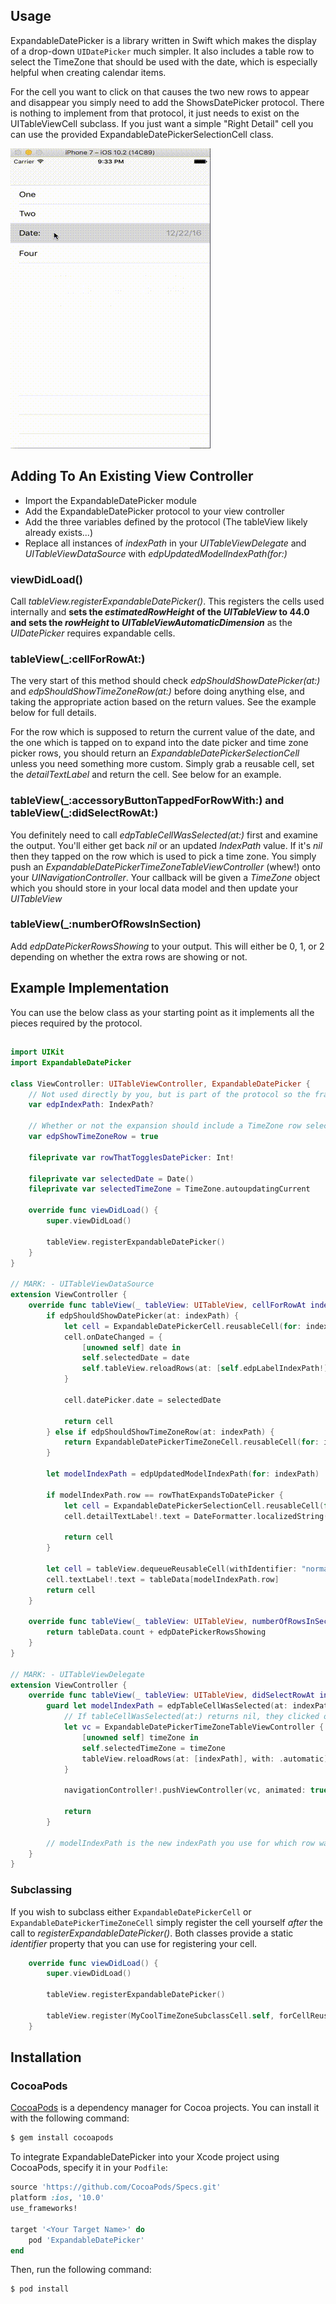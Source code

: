## Usage

ExpandableDatePicker is a library written in Swift which makes the display of a drop-down `UIDatePicker` much simpler.  It also includes
a table row to select the TimeZone that should be used with the date, which is especially helpful when creating calendar items.

For the cell you want to click on that causes the two new rows to appear and disappear you simply need to add the ShowsDatePicker protocol.
There is nothing to implement from that protocol, it just needs to exist on the UITableViewCell subclass.  If you just want a simple "Right Detail" 
cell you can use the provided ExpandableDatePickerSelectionCell class.

![Demo](https://github.com/GargoyleSoft/ExpandableDatePicker/blob/master/demo.gif "Demo")

## Adding To An Existing View Controller

* Import the ExpandableDatePicker module
* Add the ExpandableDatePicker protocol to your view controller
* Add the three variables defined by the protocol (The tableView likely already exists...)
* Replace all instances of *indexPath* in your *UITableViewDelegate* and *UITableViewDataSource* with *edpUpdatedModelIndexPath(for:)*

### viewDidLoad()

Call *tableView.registerExpandableDatePicker()*.  This registers the cells used internally and **sets the *estimatedRowHeight* of the *UITableView* to 44.0 and sets the *rowHeight* to _UITableViewAutomaticDimension_** as the *UIDatePicker* requires expandable cells.

### tableView(\_:cellForRowAt:)
 
The very start of this method should check *edpShouldShowDatePicker(at:)* and *edpShouldShowTimeZoneRow(at:)* before doing anything else, and taking the appropriate action based on the return values.  See the example below for full details.

For the row which is supposed to return the current value of the date, and the one which is tapped on to expand into the date picker and time zone picker rows, you should return an *ExpandableDatePickerSelectionCell* unless you need something more custom.  Simply grab a reusable cell, set the *detailTextLabel* and return the cell.  See below for an example.

### tableView(\_:accessoryButtonTappedForRowWith:) and tableView(\_:didSelectRowAt:)

You definitely need to call *edpTableCellWasSelected(at:)* first and examine the output.  You'll either get back *nil* or an updated *IndexPath* value.  If it's *nil* then they tapped on the row which is used to pick a time zone.  You simply push an *ExpandableDatePickerTimeZoneTableViewController* (whew!) onto your *UINavigationController*.  Your callback will be given a *TimeZone* object which you should store in your local data model and then update your *UITableView*

### tableView(\_:numberOfRowsInSection)

Add *edpDatePickerRowsShowing* to your output.  This will either be 0, 1, or 2 depending on whether the extra rows are showing or not.

## Example Implementation
You can use the below class as your starting point as it implements all the pieces required by the protocol.

##
```swift
import UIKit
import ExpandableDatePicker

class ViewController: UITableViewController, ExpandableDatePicker {
    // Not used directly by you, but is part of the protocol so the framework can use it.
    var edpIndexPath: IndexPath?

    // Whether or not the expansion should include a TimeZone row selector.
    var edpShowTimeZoneRow = true

    fileprivate var rowThatTogglesDatePicker: Int!

    fileprivate var selectedDate = Date()
    fileprivate var selectedTimeZone = TimeZone.autoupdatingCurrent

    override func viewDidLoad() {
        super.viewDidLoad()

        tableView.registerExpandableDatePicker()
    }
}

// MARK: - UITableViewDataSource
extension ViewController {
    override func tableView(_ tableView: UITableView, cellForRowAt indexPath: IndexPath) -> UITableViewCell {
        if edpShouldShowDatePicker(at: indexPath) {
            let cell = ExpandableDatePickerCell.reusableCell(for: indexPath, in: tableView)
            cell.onDateChanged = {
                [unowned self] date in
                self.selectedDate = date
                self.tableView.reloadRows(at: [self.edpLabelIndexPath!], with: .automatic)
            }

            cell.datePicker.date = selectedDate

            return cell
        } else if edpShouldShowTimeZoneRow(at: indexPath) {
            return ExpandableDatePickerTimeZoneCell.reusableCell(for: indexPath, in: tableView, timeZone: selectedTimeZone)
        }

        let modelIndexPath = edpUpdatedModelIndexPath(for: indexPath)

        if modelIndexPath.row == rowThatExpandsToDatePicker {
            let cell = ExpandableDatePickerSelectionCell.reusableCell(for: indexPath, in: tableView)
            cell.detailTextLabel!.text = DateFormatter.localizedString(from: selectedDate, dateStyle: .short, timeStyle: .none)

            return cell
        }

        let cell = tableView.dequeueReusableCell(withIdentifier: "normal", for: indexPath)
        cell.textLabel!.text = tableData[modelIndexPath.row]
        return cell
    }

    override func tableView(_ tableView: UITableView, numberOfRowsInSection section: Int) -> Int {
        return tableData.count + edpDatePickerRowsShowing
    }
}

// MARK: - UITableViewDelegate
extension ViewController {
    override func tableView(_ tableView: UITableView, didSelectRowAt indexPath: IndexPath) {
        guard let modelIndexPath = edpTableCellWasSelected(at: indexPath) else {
            // If tableCellWasSelected(at:) returns nil, they clicked on the time zone selector row.
            let vc = ExpandableDatePickerTimeZoneTableViewController {
                [unowned self] timeZone in
                self.selectedTimeZone = timeZone
                tableView.reloadRows(at: [indexPath], with: .automatic)
            }

            navigationController!.pushViewController(vc, animated: true)

            return
        }

        // modelIndexPath is the new indexPath you use for which row was selected.
    }
}

```

### Subclassing

If you wish to subclass either `ExpandableDatePickerCell` or `ExpandableDatePickerTimeZoneCell` simply register the cell yourself _after_ the
call to *registerExpandableDatePicker()*.  Both classes provide a static _identifier_ property that you can use for registering your cell.  

```swift
    override func viewDidLoad() {
        super.viewDidLoad()

        tableView.registerExpandableDatePicker()

        tableView.register(MyCoolTimeZoneSubclassCell.self, forCellReuseIdentifier: ExpandableDatePickerTimeZoneCell.identifier)
    }
```

## Installation

### CocoaPods

[CocoaPods](http://cocoapods.org) is a dependency manager for Cocoa projects. You can install it with the following command:

```bash
$ gem install cocoapods
```

To integrate ExpandableDatePicker into your Xcode project using CocoaPods, specify it in your `Podfile`:

```ruby
source 'https://github.com/CocoaPods/Specs.git'
platform :ios, '10.0'
use_frameworks!

target '<Your Target Name>' do
    pod 'ExpandableDatePicker'
end
```

Then, run the following command:

```bash
$ pod install
```
